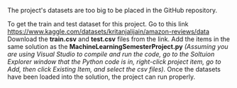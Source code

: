 The project's datasets are too big to be placed in the GitHub repository.

To get the train and test dataset for this project. Go to this link https://www.kaggle.com/datasets/kritanjalijain/amazon-reviews/data
Download the **train.csv** and **test.csv** files from the link. Add the items in the same solution as the **MachineLearningSemesterProject.py**
_(Assuming you are using Visual Studio to compile and run the code, go to the Soltuion Explorer window that the Python code is in, right-click project item, go to Add, then click Existing Item, and select the csv files)._
Once the datasets have been loaded into the solution, the project can run properly.
